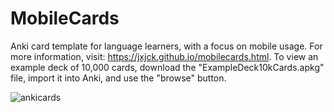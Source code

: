 # MobileCards
Anki card template for language learners, with a focus on mobile usage. For more information, visit: https://jxjck.github.io/mobilecards.html. To view an example deck of 10,000 cards, download the "ExampleDeck10kCards.apkg" file, import it into Anki, and use the "browse" button.

![ankicards](https://github.com/user-attachments/assets/3b19fcb3-6b4a-4acd-b3ee-908e427188ca)
